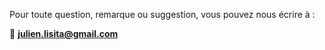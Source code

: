 Pour toute question, remarque ou suggestion, vous pouvez nous écrire à :

📧 **julien.lisita@gmail.com**

